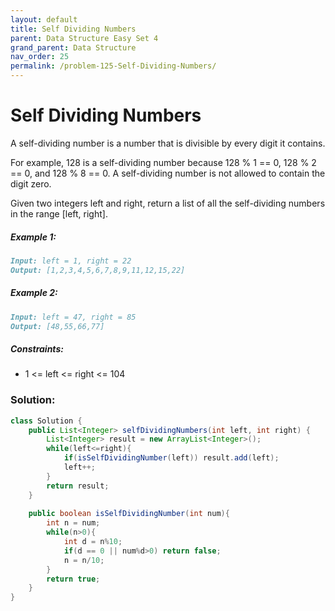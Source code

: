 ```yaml
---
layout: default
title: Self Dividing Numbers
parent: Data Structure Easy Set 4
grand_parent: Data Structure
nav_order: 25
permalink: /problem-125-Self-Dividing-Numbers/
---
```

# Self Dividing Numbers

A self-dividing number is a number that is divisible by every digit it contains.

For example, 128 is a self-dividing number because 128 % 1 == 0, 128 % 2 == 0, and 128 % 8 == 0.
A self-dividing number is not allowed to contain the digit zero.

Given two integers left and right, return a list of all the self-dividing numbers in the range [left, right].

##### Example 1:
```markdown
Input: left = 1, right = 22
Output: [1,2,3,4,5,6,7,8,9,11,12,15,22]
```
##### Example 2:
```markdown
Input: left = 47, right = 85
Output: [48,55,66,77]
```
##### Constraints:
* 1 <= left <= right <= 104

### Solution:
```java
class Solution {
    public List<Integer> selfDividingNumbers(int left, int right) {
        List<Integer> result = new ArrayList<Integer>();
        while(left<=right){
            if(isSelfDividingNumber(left)) result.add(left);
            left++;
        }
        return result;
    }
    
    public boolean isSelfDividingNumber(int num){
        int n = num;
        while(n>0){
            int d = n%10;
            if(d == 0 || num%d>0) return false;
            n = n/10;
        }
        return true;
    } 
}
```